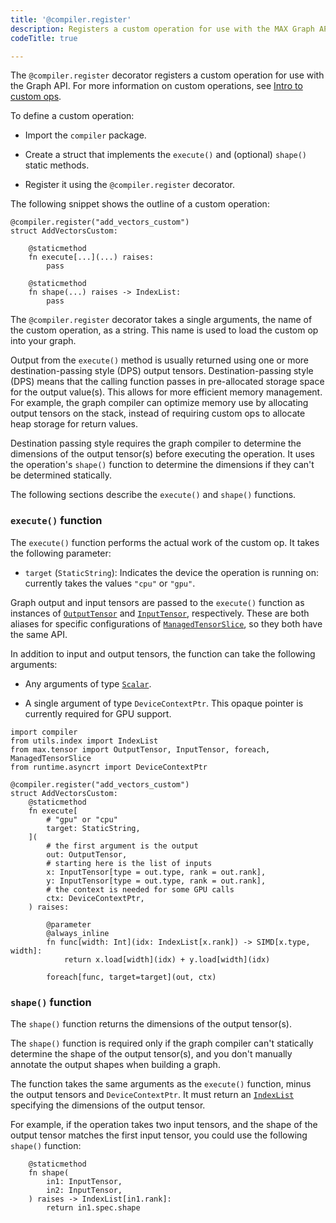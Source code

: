 ```yaml
---
title: '@compiler.register'
description: Registers a custom operation for use with the MAX Graph API.
codeTitle: true

---
```


The `@compiler.register` decorator registers a custom operation for use with the
Graph API. For more information on custom operations, see
[Intro to custom ops](/max/custom-ops).

To define a custom operation:

- Import the `compiler` package.

- Create a struct that implements the `execute()` and (optional) `shape()`
  static methods.

- Register it using the `@compiler.register` decorator.

The following snippet shows the outline of a custom operation:

```mojo
@compiler.register("add_vectors_custom")
struct AddVectorsCustom:

    @staticmethod
    fn execute[...](...) raises:
        pass

    @staticmethod
    fn shape(...) raises -> IndexList:
        pass
```

The `@compiler.register` decorator takes a single arguments, the name of the
custom operation, as a string. This name is used to load the custom op into your
graph.

Output from the `execute()` method is usually returned using one or more
destination-passing style (DPS) output tensors. Destination-passing style (DPS)
means that the calling function passes in pre-allocated storage space for the
output value(s). This allows for more efficient memory management. For example,
the graph compiler can optimize memory use by allocating output tensors on the
stack, instead of requiring custom ops to allocate heap storage for return
values.

Destination passing style requires the graph compiler to determine the
dimensions of the output tensor(s) before executing the operation. It uses the
operation's `shape()` function to determine the dimensions if they can't be
determined statically.

The following sections describe the `execute()` and `shape()` functions.

### `execute()` function

The `execute()` function performs the actual work of the custom op. It takes the
following parameter:

- `target` (`StaticString`): Indicates the device the operation is running on:
  currently takes the values `"cpu"` or `"gpu"`.

Graph output and input tensors are passed to the `execute()` function as
instances of
[`OutputTensor`](/max/api/mojo/tensor/managed_tensor_slice/#aliases) and
[`InputTensor`](/max/api/mojo/tensor/managed_tensor_slice/#aliases),
respectively. These are both aliases for specific configurations of
[`ManagedTensorSlice`](/max/api/mojo/tensor/managed_tensor_slice/ManagedTensorSlice),
so they both have the same API.

In addition to input and output tensors, the function can take the following
arguments:

- Any arguments of type [`Scalar`](/mojo/manual/types#scalar-values).

- A single argument of type `DeviceContextPtr`. This opaque pointer is
  currently required for GPU support.

```mojo
import compiler
from utils.index import IndexList
from max.tensor import OutputTensor, InputTensor, foreach, ManagedTensorSlice
from runtime.asyncrt import DeviceContextPtr

@compiler.register("add_vectors_custom")
struct AddVectorsCustom:
    @staticmethod
    fn execute[
        # "gpu" or "cpu"
        target: StaticString,
    ](
        # the first argument is the output
        out: OutputTensor,
        # starting here is the list of inputs
        x: InputTensor[type = out.type, rank = out.rank],
        y: InputTensor[type = out.type, rank = out.rank],
        # the context is needed for some GPU calls
        ctx: DeviceContextPtr,
    ) raises:

        @parameter
        @always_inline
        fn func[width: Int](idx: IndexList[x.rank]) -> SIMD[x.type, width]:
            return x.load[width](idx) + y.load[width](idx)

        foreach[func, target=target](out, ctx)
```

### `shape()` function

The `shape()` function returns the dimensions of the output tensor(s).

The `shape()` function is required only if the graph compiler can't statically
determine the shape of the output tensor(s), and you don't manually annotate the
output shapes when building a graph.

The function takes the same arguments as the `execute()` function, minus the
output tensors and `DeviceContextPtr`. It must return an
[`IndexList`](/mojo/stdlib/utils/index_/IndexList/) specifying the dimensions of
the output tensor.

For example, if the operation takes two input tensors, and the shape of the
output tensor matches the first input tensor, you could use the following
`shape()` function:

```mojo
    @staticmethod
    fn shape(
        in1: InputTensor,
        in2: InputTensor,
    ) raises -> IndexList[in1.rank]:
        return in1.spec.shape
```
